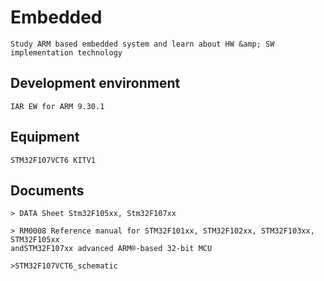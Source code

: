 # Embedded
    Study ARM based embedded system and learn about HW &amp; SW implementation technology

## Development environment 
    IAR EW for ARM 9.30.1

## Equipment
    STM32F107VCT6 KITV1

## Documents   
    > DATA Sheet Stm32F105xx, Stm32F107xx
    
    > RM0008 Reference manual for STM32F101xx, STM32F102xx, STM32F103xx, STM32F105xx 
    andSTM32F107xx advanced ARM®-based 32-bit MCU
    
    >STM32F107VCT6_schematic
    
